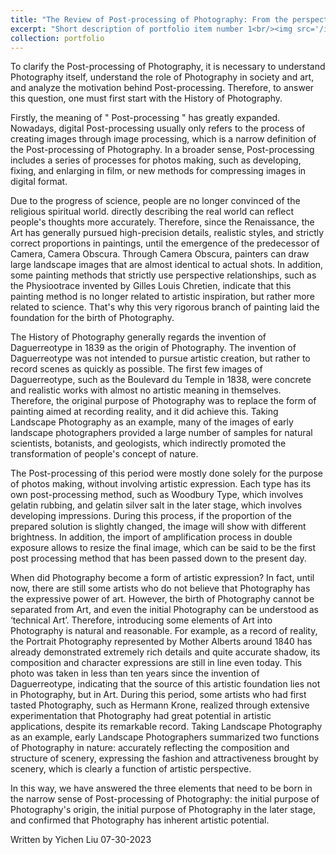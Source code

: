 ```yaml
---
title: "The Review of Post-processing of Photography: From the perspective of History of Photography"
excerpt: "Short description of portfolio item number 1<br/><img src='/images/500x300.png'>"
collection: portfolio
---
```


To clarify the Post-processing of Photography, it is necessary to understand Photography itself, understand the role of Photography in society and art, and analyze the motivation behind Post-processing. Therefore, to answer this question, one must first start with the History of Photography.

Firstly, the meaning of " Post-processing " has greatly expanded. Nowadays, digital Post-processing usually only refers to the process of creating images through image processing, which is a narrow definition of the Post-processing of Photography. In a broader sense, Post-processing includes a series of processes for photos making, such as developing, fixing, and enlarging in film, or new methods for compressing images in digital format.

Due to the progress of science, people are no longer convinced of the religious spiritual world. directly describing the real world can reflect people's thoughts more accurately. Therefore, since the Renaissance, the Art has generally pursued high-precision details, realistic styles, and strictly correct proportions in paintings, until the emergence of the predecessor of Camera, Camera Obscura. Through Camera Obscura, painters can draw large landscape images that are almost identical to actual shots. In addition, some painting methods that strictly use perspective relationships, such as the Physiootrace invented by Gilles Louis Chretien, indicate that this painting method is no longer related to artistic inspiration, but rather more related to science. That's why this very rigorous branch of painting laid the foundation for the birth of Photography.

The History of Photography generally regards the invention of Daguerreotype in 1839 as the origin of Photography. The invention of Daguerreotype was not intended to pursue artistic creation, but rather to record scenes as quickly as possible. The first few images of Daguerreotype, such as the Boulevard du Temple in 1838, were concrete and realistic works with almost no artistic meaning in themselves. Therefore, the original purpose of Photography was to replace the form of painting aimed at recording reality, and it did achieve this. Taking Landscape Photography as an example, many of the images of early landscape photographers provided a large number of samples for natural scientists, botanists, and geologists, which indirectly promoted the transformation of people's concept of nature.

The Post-processing of this period were mostly done solely for the purpose of photos making, without involving artistic expression. Each type has its own post-processing method, such as Woodbury Type, which involves gelatin rubbing, and gelatin silver salt in the later stage, which involves developing impressions. During this process, if the proportion of the prepared solution is slightly changed, the image will show with different brightness. In addition, the import of amplification process in double exposure allows to resize the final image, which can be said to be the first post processing method that has been passed down to the present day.

When did Photography become a form of artistic expression? In fact, until now, there are still some artists who do not believe that Photography has the expressive power of art. However, the birth of Photography cannot be separated from Art, and even the initial Photography can be understood as ‘technical Art’. Therefore, introducing some elements of Art into Photography is natural and reasonable. For example, as a record of reality, the Portrait Photography represented by Mother Alberts around 1840 has already demonstrated extremely rich details and quite accurate shadow, its composition and character expressions are still in line even today. This photo was taken in less than ten years since the invention of Daguerreotype, indicating that the source of this artistic foundation lies not in Photography, but in Art. During this period, some artists who had first tasted Photography, such as Hermann Krone, realized through extensive experimentation that Photography had great potential in artistic applications, despite its remarkable record. Taking Landscape Photography as an example, early Landscape Photographers summarized two functions of Photography in nature: accurately reflecting the composition and structure of scenery, expressing the fashion and attractiveness brought by scenery, which is clearly a function of artistic perspective.

In this way, we have answered the three elements that need to be born in the narrow sense of Post-processing of Photography: the initial purpose of Photography's origin, the initial purpose of Photography in the later stage, and confirmed that Photography has inherent artistic potential.

Written by Yichen Liu 07-30-2023
